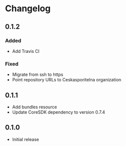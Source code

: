 # Changelog

## 0.1.2
### Added
  - Add Travis CI
### Fixed
  - Migrate from ssh to https
  - Point repository URLs to Ceskasporitelna organization

## 0.1.1
- Add bundles resource
- Update CoreSDK dependency to version 0.7.4

## 0.1.0
- Initial release